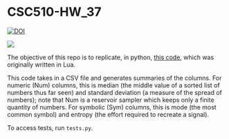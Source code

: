 # CSC510-HW_37
[![DOI](https://zenodo.org/badge/545583203.svg)](https://zenodo.org/badge/latestdoi/545583203)

<a href="https://github.com/Nikhil1912/CSC510-HW_37/main/LICENSE.md"><img src="https://img.shields.io/github/license/Nikhil1912/CSC510-HW_37?style=plastic" /></a>

The objective of this repo is to replicate, in python, [this code](https://github.com/txt/se22/blob/main/etc/pdf/csv.pdf), which was originally written in Lua. 

This code takes in a CSV file and generates summaries of the columns. For numeric (Num) columns, this is median (the middle value of a sorted list of numbers thus far seen) and standard deviation (a measure of the spread of numbers); note that Num is a reservoir sampler which keeps only a finite quantity of numbers. For symbolic (Sym) columns, this is mode (the most common symbol) and entropy (the effort required to recreate a signal). 

To access tests, run `tests.py`. 
